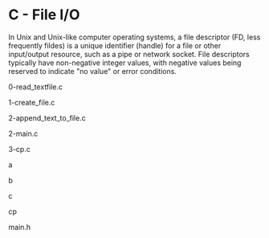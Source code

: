 # C - File I/O

In Unix and Unix-like computer operating systems, a file descriptor (FD, less frequently fildes) is a unique identifier (handle) for a file or other input/output resource, such as a pipe or network socket.
File descriptors typically have non-negative integer values, with negative values being reserved to indicate "no value" or error conditions.

0-read_textfile.c

1-create_file.c

2-append_text_to_file.c

2-main.c

3-cp.c

a

b

c

cp

main.h
